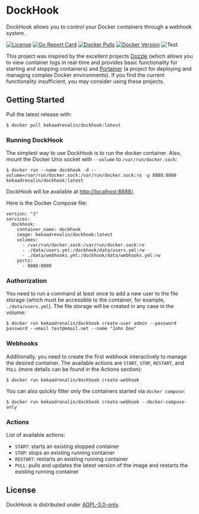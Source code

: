 # DockHook

DockHook allows you to control your Docker containers through a webhook system.

[![License](https://img.shields.io/github/license/kekaadrenalin/dockhook)](LICENSE)
[![Go Report Card](https://goreportcard.com/badge/github.com/kekaadrenalin/dockhook)](https://goreportcard.com/report/github.com/kekaadrenalin/dockhook)
[![Docker Pulls](https://img.shields.io/docker/pulls/kekaadrenalin/dockhook.svg)](https://hub.docker.com/r/kekaadrenalin/dockhook/)
[![Docker Version](https://img.shields.io/docker/v/kekaadrenalin/dockhook?sort=semver)](https://hub.docker.com/r/kekaadrenalin/dockhook/)
![Test](https://github.com/kekaadrenalin/DockHook/workflows/Test/badge.svg)

This project was inspired by the excellent projects [Dozzle](https://github.com/amir20/dozzle) (which allows you to view
container logs in real-time and provides basic functionality for starting and stopping containers)
and [Portainer](https://www.portainer.io/) (a project for deploying and managing complex Docker environments). If you
find the current functionality insufficient, you may consider using these projects.

## Getting Started

Pull the latest release with:

    $ docker pull kekaadrenalin/dockhook:latest

### Running DockHook

The simplest way to use DockHook is to run the docker container. Also, mount the Docker Unix socket with `--volume`
to `/var/run/docker.sock`:

    $ docker run --name dockhook -d --volume=/var/run/docker.sock:/var/run/docker.sock:ro -p 8888:8080 kekaadrenalin/dockhook:latest

DockHook will be available at [http://localhost:8888/](http://localhost:8888/).

Here is the Docker Compose file:

    version: "3"
    services:
      dockhook:
        container_name: dockhook
        image: kekaadrenalin/dockhook:latest
        volumes:
          - /var/run/docker.sock:/var/run/docker.sock:ro
          - ./data/users.yml:/dockhook/data/users.yml:rw
          - ./data/webhooks.yml:/dockhook/data/webhooks.yml:rw
        ports:
          - 8888:8080

### Authorization

You need to run a command at least once to add a new user to the file storage (which must be accessible to the
container, for example, `./data/users.yml`). The file storage will be created in any case in the volume:

    $ docker run kekaadrenalin/dockhook create-user admin --password password --email test@email.net --name "John Doe"

### Webhooks

Additionally, you need to create the first webhook interactively to manage the desired container. The available actions
are `START`, `STOP`, `RESTART`, and `PULL` (more details can be found in the Actions section):

    $ docker run kekaadrenalin/dockhook create-webhook

You can also quickly filter only the containers started via `docker compose`:

    $ docker run kekaadrenalin/dockhook create-webhook --docker-compose-only

### Actions

List of available actions:

- `START`: starts an existing stopped container
- `STOP`: stops an existing running container
- `RESTART`: restarts an existing running container
- `PULL`: pulls and updates the latest version of the image and restarts the existing running container

## License

DockHook is distributed under [AGPL-3.0-only](LICENSE).
